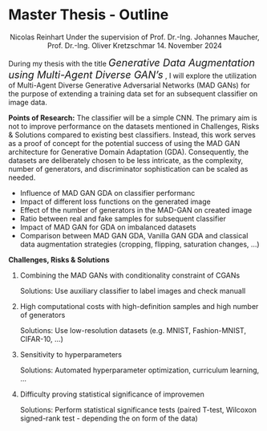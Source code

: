 # Master Thesis - Outline

<p align="center" style="text-align: center;">
Nicolas Reinhart
Under the supervision of
Prof. Dr.-Ing. Johannes Maucher,
Prof. Dr.-Ing. Oliver Kretzschmar
14. November 2024
</p>

During my thesis with the title
<span style="font-size: 20px">_Generative Data Augmentation using Multi-Agent Diverse GAN’s_</span>
, I will explore the utilization of Multi-Agent Diverse
Generative Adversarial Networks (MAD GANs) for the purpose of extending a
training data set for an subsequent classifier on image data.

**Points of Research:**
The classifier will be a simple CNN. The primary aim is not to improve
performance on the datasets mentioned in Challenges, Risks & Solutions
compared to existing best classifiers. Instead, this work serves as a proof of
concept for the potential success of using the MAD GAN architecture for
Generative Domain Adaptation (GDA). Consequently, the datasets are
deliberately chosen to be less intricate, as the complexity, number of
generators, and discriminator sophistication can be scaled as needed.

- Influence of MAD GAN GDA on classifier performanc
- Impact of different loss functions on the generated image
- Effect of the number of generators in the MAD-GAN on created image
- Ratio between real and fake samples for subsequent classifier
- Impact of MAD GAN for GDA on imbalanced datasets
- Comparison between MAD GAN GDA, Vanilla GAN GDA and classical data
  augmentation strategies (cropping, flipping, saturation changes, …)

**Challenges, Risks & Solutions**

1.  Combining the MAD GANs with conditionality constraint of CGANs

    Solutions: Use auxiliary classifier to label images and check manuall

2.  High computational costs with high-definition samples and high number
    of generators

    Solutions: Use low-resolution datasets (e.g. MNIST, Fashion-MNIST, CIFAR-10, …)

3.  Sensitivity to hyperparameters

    Solutions: Automated hyperparameter optimization, curriculum learning, …

4.  Difficulty proving statistical significance of improvemen

    Solutions: Perform statistical significance tests (paired T-test, Wilcoxon signed-rank test - depending the on form of the data)
